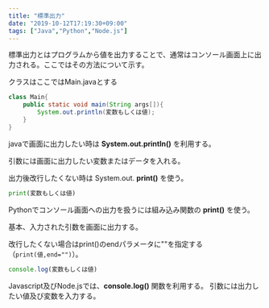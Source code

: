 ```yaml
---
title: "標準出力"
date: "2019-10-12T17:19:30+09:00"
tags: ["Java","Python","Node.js"]
---
```


標準出力とはプログラムから値を出力することで、通常はコンソール画面上に出力される。ここではその方法について示す。

<div class="note_content_by_programming_language" id="note_content_Java">

クラスはここではMain.javaとする

```java
class Main{
    public static void main(String args[]){
        System.out.println(変数もしくは値);
    }
}
```

javaで画面に出力したい時は **System.out.println()** を利用する。

引数には画面に出力したい変数またはデータを入れる。

出力後改行したくない時は System.out. **print()** を使う。

</div>
<div class="note_content_by_programming_language" id="note_content_Python">

```python
print(変数もしくは値)
```

Pythonでコンソール画面への出力を扱うには組み込み関数の **print()** を使う。

基本、入力された引数を画面に出力する。

改行したくない場合はprint()のendパラメータに""を指定する（`print(値,end="")`）。


</div>
<div class="note_content_by_programming_language" id="note_content_Node.js">

```javascript
console.log(変数もしくは値)
```

Javascript及びNode.jsでは、**console.log()** 関数を利用する。
引数には出力したい値及び変数を入力する。


</div>